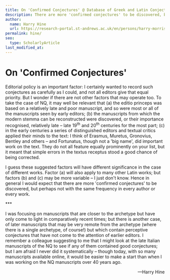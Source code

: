 ```yaml
---
title: On 'Confirmed Conjectures' @ Database of Greek and Latin Conjectural Emendations Attested in MSS
description: There are more 'confirmed conjectures' to be discovered, but perhaps not with the same frequency in every author or every work.
author:
  name: Harry Hine
  url: https://research-portal.st-andrews.ac.uk/en/persons/harry-morrison-hine
permalink: hine/
seo:
  type: ScholarlyArticle
last_modified_at:
---
```

# On 'Confirmed Conjectures'

Editorial policy is an important factor: I certainly wanted to record such conjectures as carefully as I could, and not all editors give that equal priority. But I wonder if there are not other factors that may operate too. To take the case of NQ, it may well be relevant that (a) the editio princeps was based on a relatively late and poor manuscript, and so were most or all of the manuscripts seen by early editors; (b) the manuscripts from which the modern stemma can be reconstructed were discovered, or their importance recognised, relatively late – late 19<sup>th</sup> and 20<sup>th</sup> centuries for the most part; (c) in the early centuries a series of distinguished editors and textual critics applied their minds to the text: I think of Erasmus, Muretus, Gronovius, Bentley and others – and Fortunatus, though not a 'big name', did important work on the text. They do not all feature equally prominently on your list, but it meant that simple errors in the textus receptus stood a good chance of being corrected. 

I guess these suggested factors will have different significance in the case of different works. Factor (a) will also apply to many other Latin works; but factors (b) and (c) may be more variable – I just don't know.  Hence in general I would expect that there are more 'confirmed conjectures' to be discovered, but perhaps not with the same frequency in every author or every work. 

\***

I was focusing on manuscripts that are closer to the archetype but have only come to light in comparatively recent times; but there is another case, of later manuscripts that may be very remote from the archetype (where there is a single archetype, of course!) but which contain perceptive conjectures that have not come to the attention of earlier editors. I remember a colleague suggesting to me that I might look at the late Italian manuscripts of the NQ to see if any of them contained good conjectures; but I am afraid I never did it systematically – though today, with so many manuscripts available online, it would be easier to make a start than when I was working on the NQ manuscripts over 40 years ago.
<p align="right">—Harry Hine</p>
